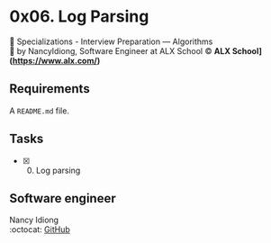 # 0x06. Log Parsing
:open_file_folder: Specializations - Interview Preparation ― Algorithms  
:bust_in_silhouette: by NancyIdiong, Software Engineer at ALX School 
:copyright: **ALX School](https://www.alx.com/)**

## Requirements
A ```README.md``` file.

## Tasks
* [x] 0. Log parsing

## Software engineer
Nancy Idiong  
:octocat: [GitHub](https://github.com/nancyiddy/)
